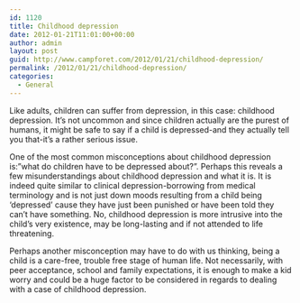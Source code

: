 ```yaml
---
id: 1120
title: Childhood depression
date: 2012-01-21T11:01:00+00:00
author: admin
layout: post
guid: http://www.campforet.com/2012/01/21/childhood-depression/
permalink: /2012/01/21/childhood-depression/
categories:
  - General
---
```

Like adults, children can suffer from depression, in this case: childhood depression. It’s not uncommon and since children actually are the purest of humans, it might be safe to say if a child is depressed-and they actually tell you that-it’s a rather serious issue. 

One of the most common misconceptions about childhood depression is:&#8221;what do children have to be depressed about?&#8221;. Perhaps this reveals a few misunderstandings about childhood depression and what it is. It is indeed quite similar to clinical depression-borrowing from medical terminology and is not just down moods resulting from a child being ‘depressed’ cause they have just been punished or have been told they can’t have something. No, childhood depression is more intrusive into the child’s very existence, may be long-lasting and if not attended to life threatening. 

Perhaps another misconception may have to do with us thinking, being a child is a care-free, trouble free stage of human life. Not necessarily, with peer acceptance, school and family expectations, it is enough to make a kid worry and could be a huge factor to be considered in regards to dealing with a case of childhood depression.
